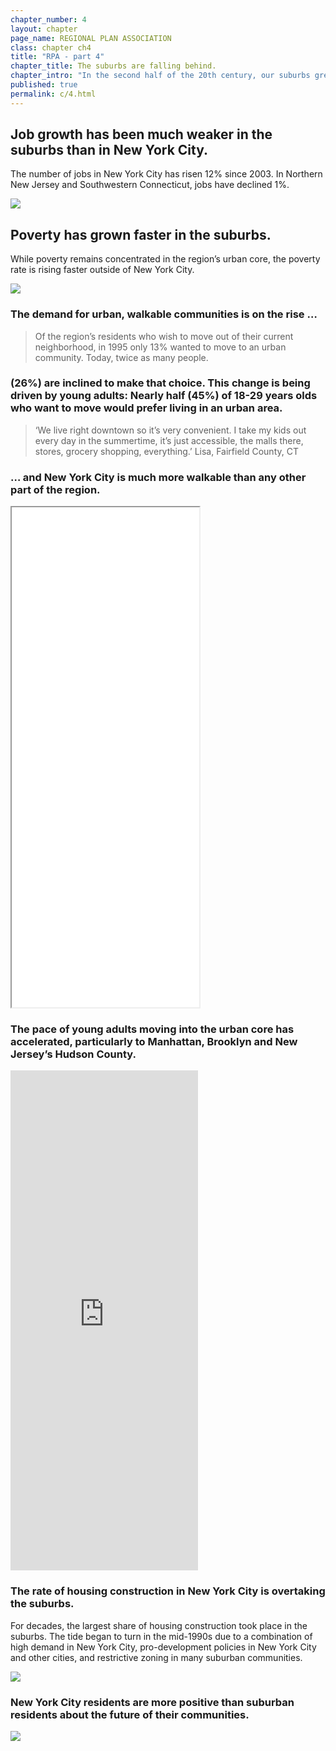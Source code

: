 ```yaml
---
chapter_number: 4
layout: chapter
page_name: REGIONAL PLAN ASSOCIATION
class: chapter ch4
title: "RPA - part 4"
chapter_title: The suburbs are falling behind.
chapter_intro: "In the second half of the 20th century, our suburbs grew quickly as residents abandoned cities. In the last 20 years, that pattern has been upended. People and jobs are moving into New York, Jersey City, White Plains, Stamford and other urban communities. Construction in these cities has surged, driven both by demand and by municipal policies. And while poverty rates are still far higher in the cities, they are growing much faster in the suburbs. <p><p> The suburban slide threatens the region’s prosperity as a whole. New York and the region’s other cities depend on the suburbs for a large share of their workforce, and the metropolitan area’s appeal depends in part on having a diverse mix of urban and suburban communities. Without more suburban housing priced for different income levels, cities will bear a heavy burden of meeting the region’s affordable-housing needs. "
published: true
permalink: c/4.html
---
```


## **Job growth has been much weaker in the suburbs than in New York City.**
The number of jobs in New York City has risen 12% since 2003. In Northern New Jersey and Southwestern Connecticut, jobs have declined 1%.

<img src="/rpa/media/4_Job Growth.png" class="img-responsive" />

## Poverty has grown faster in the suburbs.
While poverty remains concentrated in the region’s urban core, the poverty rate is rising faster outside of New York City.

<img src="/rpa/media/4_Share of Population Below the Poverty Line.png" class="img-responsive" />

### The demand for urban, walkable communities is on the rise …
> Of the region’s residents who wish to move out of their current neighborhood,
in 1995 only 13% wanted to move to an urban community. Today, twice as many people.

### (26%) are inclined to make that choice. This change is being driven by young adults: Nearly half (45%) of 18-29 years olds who want to move would prefer living in an urban area.

> ‘We live right downtown so it’s very convenient. I take my kids out every day in the summertime, it’s just accessible, the malls there, stores, grocery shopping, everything.’
Lisa, Fairfield County, CT

### … and New York City is much more walkable than any other part of the region.

<iframe src="/rpa/maps/walkability.html" height="800" class="wrap-map"></iframe>

### The pace of young adults moving into the urban core has accelerated, particularly to Manhattan, Brooklyn and New Jersey’s Hudson County.

<iframe src="http://volkanunsal.github.io/rpa/maps/population.html" frameborder="0" with = "50" height="800" class="wrap-map"></iframe>

### The rate of housing construction in New York City is overtaking the suburbs.
For decades, the largest share of housing construction took place in the suburbs. The tide began to turn in the mid-1990s due to a combination of high demand in New York City, pro-development policies in New York City and other cities, and restrictive zoning in many suburban communities.

<img src="/rpa/media/4_New Housing Permits.png" class="img-responsive" />

### New York City residents are more positive than suburban residents about the future of their communities.

<img src="/rpa/media/4_Residents That Believe Their Community Will be Better in 10 Years.png" class="img-responsive" />